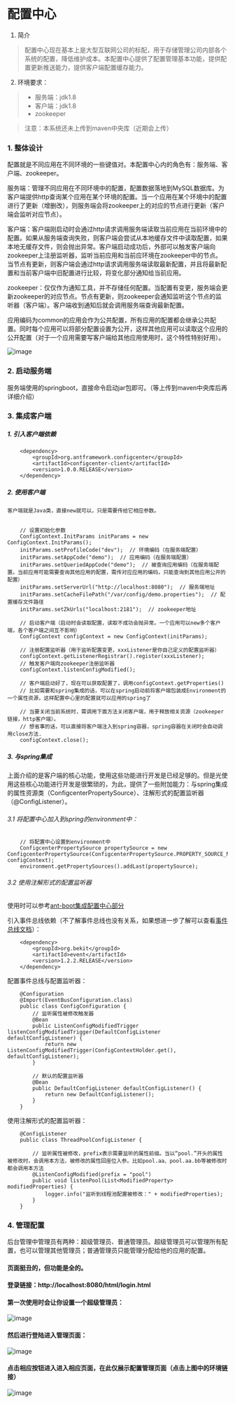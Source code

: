# 配置中心

1. 简介
> 配置中心现在基本上是大型互联网公司的标配，用于存储管理公司内部各个系统的配置，降低维护成本。本配置中心提供了配置管理基本功能，提供配置更新推送能力，提供客户端配置缓存能力。

2. 环境要求：
> * 服务端：jdk1.8
> * 客户端：jdk1.8
> * zookeeper

> 注意：本系统还未上传到maven中央库（近期会上传）

### 1. 整体设计
配置就是不同应用在不同环境的一些键值对。本配置中心内的角色有：服务端、客户端、zookeeper。

服务端：管理不同应用在不同环境中的配置，配置数据落地到MySQL数据库。为客户端提供http查询某个应用在某个环境的配置。当一个应用在某个环境中的配置进行了更新（增删改），则服务端会将zookeeper上的对应的节点进行更新（客户端会监听对应节点）。

客户端：客户端刚启动时会通过http请求调用服务端读取当前应用在当前环境中的配置。如果从服务端查询失败，则客户端会尝试从本地缓存文件中读取配置，如果本地无缓存文件，则会抛出异常。客户端启动成功后，外部可以触发客户端向zookeeper上注册监听器，监听当前应用和当前应环境在zookeeper中的节点。当节点有更新，则客户端会通过http请求调用服务端读取最新配置，并且将最新配置和当前客户端中旧配置进行比较，将变化部分通知给当前应用。

zookeeper：仅仅作为通知工具，并不存储任何配置。当配置有变更，服务端会更新zookeeper的对应节点。节点有更新，则zookeeper会通知监听这个节点的监听器（客户端）。客户端收到通知后就会调用服务端查询最新配置。

应用编码为common的应用会作为公共配置，所有应用的配置都会继承公共配置。同时每个应用可以将部分配置设置为公开，这样其他应用可以读取这个应用的公开配置（对于一个应用需要写客户端给其他应用使用时，这个特性特别好用）。

![image](http://note.youdao.com/yws/api/personal/file/4E2BD7EC88CD4DE18716157F592EC18D?method=download&shareKey=34b9f8760af2efc3d6dca89654fb814c)

### 2. 启动服务端
服务端使用的springboot，直接命令启动jar包即可。（等上传到maven中央库后再详细介绍）

### 3. 集成客户端

##### 1. 引入客户端依赖

        <dependency>
            <groupId>org.antframework.configcenter</groupId>
            <artifactId>configcenter-client</artifactId>
            <version>1.0.0.RELEASE</version>
        </dependency>

##### 2. 使用客户端

    客户端就是Java类，直接new就可以，只是需要传给它相应参数。


        // 设置初始化参数
        ConfigContext.InitParams initParams = new ConfigContext.InitParams();
        initParams.setProfileCode("dev");  // 环境编码（在服务端配置）
        initParams.setAppCode("demo");  // 应用编码（在服务端配置） 
        initParams.setQueriedAppCode("demo");  // 被查询应用编码（在服务端配置。当前应用可能需要查询其他应用的配置，需传对应应用的编码，只能查询到其他应用公开的配置）
        initParams.setServerUrl("http://localhost:8080");  // 服务端地址
        initParams.setCacheFilePath("/var/config/demo.properties");  // 配置缓存文件路径
        initParams.setZkUrls("localhost:2181");  // zookeeper地址
        
        // 启动客户端（启动时会读取配置，读取不成功会抛异常。一个应用可以new多个客户端，各个客户端之间互不影响）
        ConfigContext configContext = new ConfigContext(initParams);
        
        // 注册配置监听器（用于监听配置变更，xxxListener是你自己定义的配置监听器）
        configContext.getListenerRegistrar().register(xxxListener);
        // 触发客户端向zookeeper注册监听器
        configContext.listenConfigModified();

        // 客户端启动好了，现在可以获取配置了，调用configContext.getProperties()
        // 比如需要和spring集成的话，可以在spring启动前将客户端包装成Environment的一个属性资源，这样配置中心里的配置就可以应用的spring了

        // 当要关闭当前系统时，需调用下面方法关闭客户端，用于释放相关资源（zookeeper链接，http客户端）。
        // 想省事的话，可以直接将客户端注入到spring容器，spring容器在关闭时会自动调用close方法.
        configContext.close();
        
##### 3. 与spring集成

上面介绍的是客户端的核心功能，使用这些功能进行开发是已经足够的。但是光使用这些核心功能进行开发是很繁琐的，为此，提供了一些附加能力：与spring集成的属性资源类（ConfigcenterPropertySource）、注解形式的配置监听器（@ConfigListener）。

###### 3.1 将配置中心加入到spring的environment中：

        // 将配置中心设置到environment中
        ConfigcenterPropertySource propertySource = new ConfigcenterPropertySource(ConfigcenterPropertySource.PROPERTY_SOURCE_NAME, configContext);
        environment.getPropertySources().addLast(propertySource);
        
###### 3.2 使用注解形式的配置监听器

使用时可以参考[ant-boot集成配置中心部分](https://github.com/zhongxunking/ant-boot/tree/master/ant-boot-starters/ant-boot-starter-config/src/main/java/org/antframework/boot/config/boot)

引入事件总线依赖（不了解事件总线也没有关系，如果想进一步了解可以查看[事件总线文档](https://github.com/zhongxunking/bekit)）：

        <dependency>
            <groupId>org.bekit</groupId>
            <artifactId>event</artifactId>
            <version>1.2.2.RELEASE</version>
        </dependency>

配置事件总线与配置监听器：

        @Configuration
        @Import(EventBusConfiguration.class)
        public class ConfigConfiguration {
            // 监听属性被修改触发器
            @Bean
            public ListenConfigModifiedTrigger listenConfigModifiedTrigger(DefaultConfigListener defaultConfigListener) {
                return new ListenConfigModifiedTrigger(ConfigContextHolder.get(), defaultConfigListener);
            }
        
            // 默认的配置监听器
            @Bean
            public DefaultConfigListener defaultConfigListener() {
                return new DefaultConfigListener();
            }
        }

使用注解形式的配置监听器：

        @ConfigListener
        public class ThreadPoolConfigListener {
        
            // 监听属性被修改，prefix表示需要监听的属性前缀。当以“pool.”开头的属性被修改时，会调用本方法，被修改的属性回座位入参。比如pool.aa、pool.aa.bb等被修改时都会调用本方法
            @ListenConfigModified(prefix = "pool")  
            public void listenPool(List<ModifiedProperty> modifiedProperties) {
                logger.info("监听到线程池配置被修改：" + modifiedProperties);
            }
        }


### 4. 管理配置
后台管理中管理员有两种：超级管理员、普通管理员。超级管理员可以管理所有配置，也可以管理其他管理员；普通管理员只能管理分配给他的应用的配置。

#### 页面挺丑的，但功能是全的。

#### 登录链接：http://localhost:8080/html/login.html
#### 第一次使用时会让你设置一个超级管理员：

![image](http://note.youdao.com/yws/api/personal/file/85F715EF5C574FAC866F327D7D35396E?method=download&shareKey=2dd73f83d6700c3651513834078e5739)

#### 然后进行登陆进入管理页面：

![image](http://note.youdao.com/yws/api/personal/file/BCC71043C36A4B1694DAFD6058652AA1?method=download&shareKey=e14cd88177df559477464d4a71f2c7eb)

#### 点击相应按钮进入进入相应页面，在此仅展示配置管理页面（点击上图中的环境链接）

![image](http://note.youdao.com/yws/api/personal/file/EDEF433FBF2F4F109F44D952B2A43249?method=download&shareKey=ea2c3fc801049b76128c6b6ffc4ec261)
